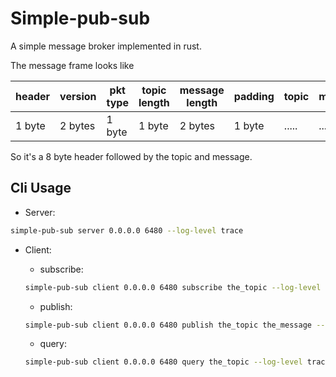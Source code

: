 # Simple-pub-sub

A simple message broker implemented in rust.

The message frame looks like

|header|version|pkt type|topic length|message length|padding|topic|message|
|------|-------|--------|------------|--------------|-------|-----|-------|
|1 byte|2 bytes|1 byte|1 byte|2 bytes|1 byte|.....|.....|

So it's a 8 byte header followed by the topic and message.

## Cli Usage

- Server:
```bash
simple-pub-sub server 0.0.0.0 6480 --log-level trace
```

- Client:
    - subscribe:
    
    ```bash
    simple-pub-sub client 0.0.0.0 6480 subscribe the_topic --log-level trace
    ```
    
    - publish:

    ```bash
    simple-pub-sub client 0.0.0.0 6480 publish the_topic the_message --log-level info
    ```
    
    - query:

    ```bash
    simple-pub-sub client 0.0.0.0 6480 query the_topic --log-level trace
    ```
